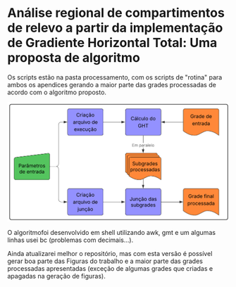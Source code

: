 # Análise regional de compartimentos de relevo a partir da implementação de Gradiente Horizontal Total: Uma proposta de algoritmo 

Os scripts estão na pasta processamento, com os scripts de "rotina" para ambos os apendices gerando a maior parte das grades processadas de acordo com o algoritmo proposto.

<img src="https://github.com/gustavogosling/tg1/blob/main/figuras/figura01.png" alt="Algoritmo">

O algoritmofoi desenvolvido em shell utilizando awk, gmt e um algumas linhas usei bc (problemas com decimais...).

Ainda atualizarei melhor o repositório, mas com esta versão é possível gerar boa parte das Figuras do trabalho e a maior parte das grades processadas apresentadas (exceção de algumas grades que criadas e apagadas na geração de figuras).
